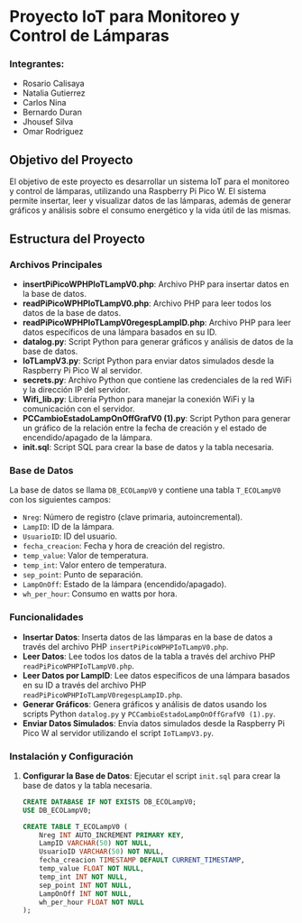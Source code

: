 # Proyecto IoT para Monitoreo y Control de Lámparas

### Integrantes:

- Rosario Calisaya
- Natalia Gutierrez
- Carlos Nina
- Bernardo Duran
- Jhousef Silva
- Omar Rodriguez

## Objetivo del Proyecto

El objetivo de este proyecto es desarrollar un sistema IoT para el monitoreo y control de lámparas, utilizando una Raspberry Pi Pico W. El sistema permite insertar, leer y visualizar datos de las lámparas, además de generar gráficos y análisis sobre el consumo energético y la vida útil de las mismas.

## Estructura del Proyecto

### Archivos Principales

- **insertPiPicoWPHPIoTLampV0.php**: Archivo PHP para insertar datos en la base de datos.
- **readPiPicoWPHPIoTLampV0.php**: Archivo PHP para leer todos los datos de la base de datos.
- **readPiPicoWPHPIoTLampV0regespLampID.php**: Archivo PHP para leer datos específicos de una lámpara basados en su ID.
- **datalog.py**: Script Python para generar gráficos y análisis de datos de la base de datos.
- **IoTLampV3.py**: Script Python para enviar datos simulados desde la Raspberry Pi Pico W al servidor.
- **secrets.py**: Archivo Python que contiene las credenciales de la red WiFi y la dirección IP del servidor.
- **Wifi_lib.py**: Librería Python para manejar la conexión WiFi y la comunicación con el servidor.
- **PCCambioEstadoLampOnOffGrafV0 (1).py**: Script Python para generar un gráfico de la relación entre la fecha de creación y el estado de encendido/apagado de la lámpara.
- **init.sql**: Script SQL para crear la base de datos y la tabla necesaria.

### Base de Datos

La base de datos se llama `DB_ECOLampV0` y contiene una tabla `T_ECOLampV0` con los siguientes campos:

- `Nreg`: Número de registro (clave primaria, autoincremental).
- `LampID`: ID de la lámpara.
- `UsuarioID`: ID del usuario.
- `fecha_creacion`: Fecha y hora de creación del registro.
- `temp_value`: Valor de temperatura.
- `temp_int`: Valor entero de temperatura.
- `sep_point`: Punto de separación.
- `LampOnOff`: Estado de la lámpara (encendido/apagado).
- `wh_per_hour`: Consumo en watts por hora.

### Funcionalidades

- **Insertar Datos**: Inserta datos de las lámparas en la base de datos a través del archivo PHP `insertPiPicoWPHPIoTLampV0.php`.
- **Leer Datos**: Lee todos los datos de la tabla a través del archivo PHP `readPiPicoWPHPIoTLampV0.php`.
- **Leer Datos por LampID**: Lee datos específicos de una lámpara basados en su ID a través del archivo PHP `readPiPicoWPHPIoTLampV0regespLampID.php`.
- **Generar Gráficos**: Genera gráficos y análisis de datos usando los scripts Python `datalog.py` y `PCCambioEstadoLampOnOffGrafV0 (1).py`.
- **Enviar Datos Simulados**: Envía datos simulados desde la Raspberry Pi Pico W al servidor utilizando el script `IoTLampV3.py`.

### Instalación y Configuración

1. **Configurar la Base de Datos**: Ejecutar el script `init.sql` para crear la base de datos y la tabla necesaria.

   ```sql
   CREATE DATABASE IF NOT EXISTS DB_ECOLampV0;
   USE DB_ECOLampV0;

   CREATE TABLE T_ECOLampV0 (
       Nreg INT AUTO_INCREMENT PRIMARY KEY,
       LampID VARCHAR(50) NOT NULL,
       UsuarioID VARCHAR(50) NOT NULL,
       fecha_creacion TIMESTAMP DEFAULT CURRENT_TIMESTAMP,
       temp_value FLOAT NOT NULL,
       temp_int INT NOT NULL,
       sep_point INT NOT NULL,
       LampOnOff INT NOT NULL,
       wh_per_hour FLOAT NOT NULL
   );
   ```
